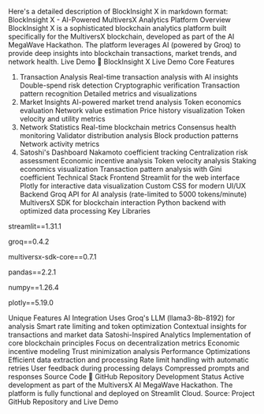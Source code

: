 Here's a detailed description of BlockInsight X in markdown format:
BlockInsight X - AI-Powered MultiversX Analytics Platform
Overview
BlockInsight X is a sophisticated blockchain analytics platform built specifically for the MultiversX blockchain, developed as part of the AI MegaWave Hackathon. The platform leverages AI (powered by Groq) to provide deep insights into blockchain transactions, market trends, and network health.
Live Demo
🔗 BlockInsight X Live Demo
Core Features
1. Transaction Analysis
Real-time transaction analysis with AI insights
Double-spend risk detection
Cryptographic verification
Transaction pattern recognition
Detailed metrics and visualizations
2. Market Insights
AI-powered market trend analysis
Token economics evaluation
Network value estimation
Price history visualization
Token velocity and utility metrics
3. Network Statistics
Real-time blockchain metrics
Consensus health monitoring
Validator distribution analysis
Block production patterns
Network activity metrics
4. Satoshi's Dashboard
Nakamoto coefficient tracking
Centralization risk assessment
Economic incentive analysis
Token velocity analysis
Staking economics visualization
Transaction pattern analysis with Gini coefficient
Technical Stack
Frontend
Streamlit for the web interface
Plotly for interactive data visualization
Custom CSS for modern UI/UX
Backend
Groq API for AI analysis (rate-limited to 5000 tokens/minute)
MultiversX SDK for blockchain interaction
Python backend with optimized data processing
Key Libraries

streamlit==1.31.1

groq==0.4.2

multiversx-sdk-core==0.7.1

pandas==2.2.1

numpy==1.26.4

plotly==5.19.0

Unique Features
AI Integration
Uses Groq's LLM (llama3-8b-8192) for analysis
Smart rate limiting and token optimization
Contextual insights for transactions and market data
Satoshi-Inspired Analytics
Implementation of core blockchain principles
Focus on decentralization metrics
Economic incentive modeling
Trust minimization analysis
Performance Optimizations
Efficient data extraction and processing
Rate limit handling with automatic retries
User feedback during processing delays
Compressed prompts and responses
Source Code
🔗 GitHub Repository
Development Status
Active development as part of the MultiversX AI MegaWave Hackathon. The platform is fully functional and deployed on Streamlit Cloud.
Source: Project GitHub Repository and Live Demo

